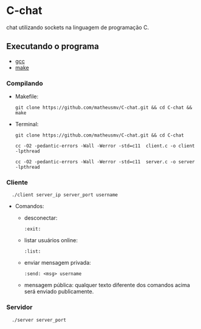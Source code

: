 # C-chat

chat utilizando sockets na linguagem de programação C.

## Executando o programa

 - [gcc](https://gcc.gnu.org/)
 - [make](https://www.gnu.org/software/make/)

### Compilando

 - Makefile:

       git clone https://github.com/matheusmv/C-chat.git && cd C-chat && make

 - Terminal:

       git clone https://github.com/matheusmv/C-chat.git && cd C-chat
      
       cc -O2 -pedantic-errors -Wall -Werror -std=c11  client.c -o client -lpthread
      
       cc -O2 -pedantic-errors -Wall -Werror -std=c11  server.c -o server -lpthread

### Cliente

      ./client server_ip server_port username
      
 - Comandos:
 
      - desconectar:

            :exit:
            
      - listar usuários online:

            :list:

      - enviar mensagem privada:

            :send: <msg> username
   
      - mensagem pública: qualquer texto diferente dos comandos acima será enviado publicamente.

### Servidor

      ./server server_port
